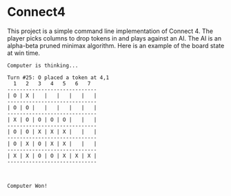 # Connect4

This project is a simple command line implementation of Connect 4. The player picks columns to drop tokens in and plays against an AI. 
The AI is an alpha-beta pruned minimax algorithm. Here is an example of the board state at win time.

```
Computer is thinking...

Turn #25: O placed a token at 4,1
  1   2   3   4   5   6   7 
-----------------------------
| O | X |   |   |   |   |   |
-----------------------------
| O | O |   |   |   |   |   |
-----------------------------
| X | O | O | O | O |   |   |
-----------------------------
| O | O | X | X | X |   |   |
-----------------------------
| O | X | O | X | X |   |   |
-----------------------------
| X | X | O | O | X | X | X |
-----------------------------



Computer Won!
```
